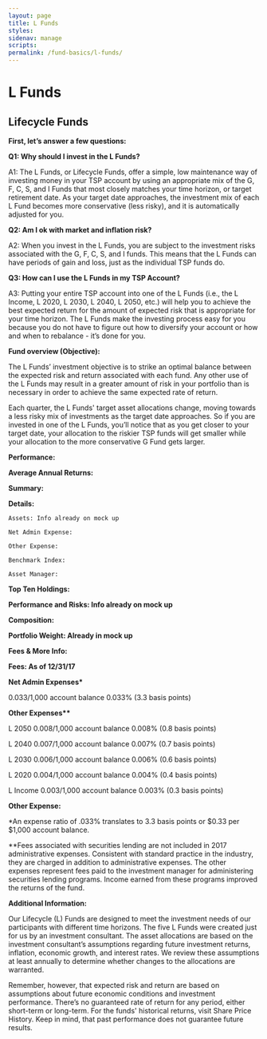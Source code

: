 ```yaml
---
layout: page
title: L Funds
styles: 
sidenav: manage
scripts:
permalink: /fund-basics/l-funds/
---
```

# L Funds
## Lifecycle Funds
**First, let’s answer a few questions:**

**Q1: Why should I invest in the L Funds?**

A1: The L Funds, or Lifecycle Funds, offer a simple, low maintenance way of investing money in your TSP account by using an appropriate mix of the G, F, C, S, and I Funds that most closely matches your time horizon, or target retirement date. As your target date approaches, the investment mix of each L Fund becomes more conservative (less risky), and it is automatically adjusted for you.

**Q2: Am I ok with market and inflation risk?**

A2: When you invest in the L Funds, you are subject to the investment risks associated with the G, F, C, S, and I funds. This means that the L Funds can have periods of gain and loss, just as the individual TSP funds do. 

**Q3: How can I use the L Funds in my TSP Account?**

A3: Putting your entire TSP account into one of the L Funds (i.e., the L Income, L 2020, L 2030, L 2040, L 2050, etc.) will help you to achieve the best expected return for the amount of expected risk that is appropriate for your time horizon. The L Funds make the investing process easy for you because you do not have to figure out how to diversify your account or how and when to rebalance - it’s done for you. 

**Fund overview (Objective):**

The L Funds’ investment objective is to strike an optimal balance between the expected risk and return associated with each fund. Any other use of the L Funds may result in a greater amount of risk in your portfolio than is necessary in order to achieve the same expected rate of return.

Each quarter, the L Funds' target asset allocations change, moving towards a less risky mix of investments as the target date approaches. So if you are invested in one of the L Funds, you’ll notice that as you get closer to your target date, your allocation to the riskier TSP funds will get smaller while your allocation to the more conservative G Fund gets larger.

**Performance:**

**Average Annual Returns:** 
 
**Summary:**
	
  **Details:**
		
    Assets: Info already on mock up
		
    Net Admin Expense: 
		
    Other Expense:
		
    Benchmark Index:
		
    Asset Manager:
	
  **Top Ten Holdings:**

**Performance and Risks: Info already on mock up**

**Composition:**
	
  **Portfolio Weight: Already in mock up**

**Fees & More Info:**

**Fees:  As of 12/31/17**

__Net Admin Expenses*__

$0.033/$1,000 account balance 0.033% (3.3 basis points)

__Other Expenses**__

L 2050 	$0.008/$1,000 account balance 0.008% (0.8 basis points) 

L 2040 	$0.007/$1,000 account balance 0.007% (0.7 basis points)  

L 2030 	$0.006/$1,000 account balance 0.006% (0.6 basis points)  

L 2020 	$0.004/$1,000 account balance 0.004% (0.4 basis points)  

L Income 	$0.003/$1,000 account balance 0.003% (0.3 basis points) 

**Other Expense:**

*An expense ratio of .033% translates to 3.3 basis points or $0.33 per $1,000 account balance.

**Fees associated with securities lending are not included in 2017 administrative expenses. Consistent with standard practice in the industry, they are charged in addition to administrative
expenses. The other expenses represent fees paid to the investment manager for administering securities lending programs. Income earned from these programs improved the returns of the fund.

**Additional Information:**

Our Lifecycle (L) Funds are designed to meet the investment needs of our participants with different time horizons. The five L Funds were created just for us by an investment consultant. The asset allocations are based on the investment consultant’s assumptions regarding future investment returns, inflation, economic growth, and interest rates. We review these assumptions at least annually to determine whether changes to the allocations are warranted.

Remember, however, that expected risk and return are based on assumptions about future economic conditions and investment performance. There’s no guaranteed rate of return for any period, either short-term or long-term. For the funds' historical returns, visit Share Price History. Keep in mind, that past performance does not guarantee future results.
